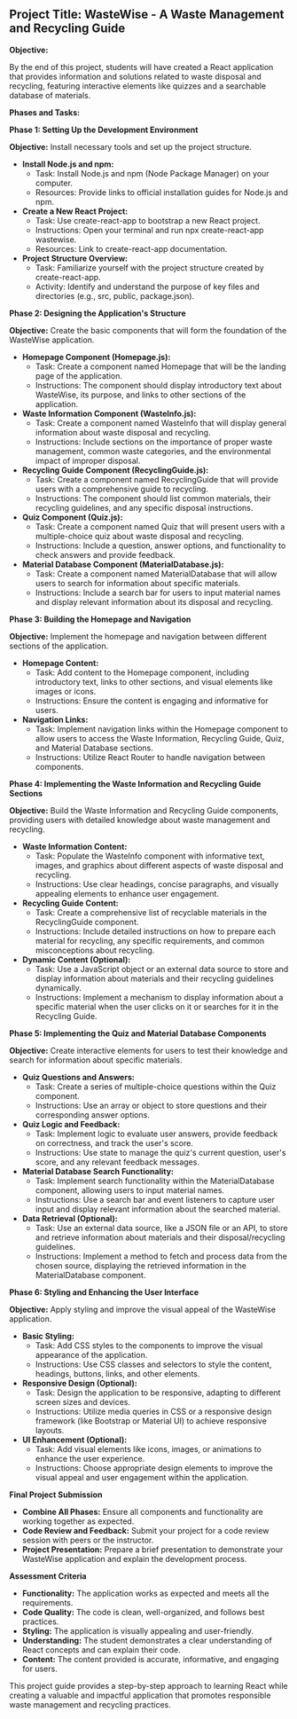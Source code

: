 ## Project Title: WasteWise - A Waste Management and Recycling Guide

**Objective:**

By the end of this project, students will have created a React application that provides information and solutions related to waste disposal and recycling, featuring interactive elements like quizzes and a searchable database of materials.

**Phases and Tasks:**

**Phase 1: Setting Up the Development Environment**

**Objective:** Install necessary tools and set up the project structure.

* **Install Node.js and npm:** 
    * Task: Install Node.js and npm (Node Package Manager) on your computer.
    * Resources: Provide links to official installation guides for Node.js and npm.
* **Create a New React Project:**
    * Task: Use create-react-app to bootstrap a new React project.
    * Instructions: Open your terminal and run npx create-react-app wastewise.
    * Resources: Link to create-react-app documentation.
* **Project Structure Overview:**
    * Task: Familiarize yourself with the project structure created by create-react-app.
    * Activity: Identify and understand the purpose of key files and directories (e.g., src, public, package.json).

**Phase 2: Designing the Application's Structure**

**Objective:** Create the basic components that will form the foundation of the WasteWise application.

* **Homepage Component (Homepage.js):**
    * Task: Create a component named Homepage that will be the landing page of the application.
    * Instructions: The component should display introductory text about WasteWise, its purpose, and links to other sections of the application.
* **Waste Information Component (WasteInfo.js):**
    * Task: Create a component named WasteInfo that will display general information about waste disposal and recycling.
    * Instructions: Include sections on the importance of proper waste management, common waste categories, and the environmental impact of improper disposal.
* **Recycling Guide Component (RecyclingGuide.js):**
    * Task: Create a component named RecyclingGuide that will provide users with a comprehensive guide to recycling.
    * Instructions: The component should list common materials, their recycling guidelines, and any specific disposal instructions.
* **Quiz Component (Quiz.js):**
    * Task: Create a component named Quiz that will present users with a multiple-choice quiz about waste disposal and recycling.
    * Instructions: Include a question, answer options, and functionality to check answers and provide feedback.
* **Material Database Component (MaterialDatabase.js):**
    * Task: Create a component named MaterialDatabase that will allow users to search for information about specific materials.
    * Instructions: Include a search bar for users to input material names and display relevant information about its disposal and recycling.

**Phase 3: Building the Homepage and Navigation**

**Objective:** Implement the homepage and navigation between different sections of the application.

* **Homepage Content:**
    * Task: Add content to the Homepage component, including introductory text, links to other sections, and visual elements like images or icons.
    * Instructions:  Ensure the content is engaging and informative for users.
* **Navigation Links:**
    * Task: Implement navigation links within the Homepage component to allow users to access the Waste Information, Recycling Guide, Quiz, and Material Database sections.
    * Instructions: Utilize React Router to handle navigation between components. 

**Phase 4: Implementing the Waste Information and Recycling Guide Sections**

**Objective:** Build the Waste Information and Recycling Guide components, providing users with detailed knowledge about waste management and recycling.

* **Waste Information Content:**
    * Task: Populate the WasteInfo component with informative text, images, and graphics about different aspects of waste disposal and recycling. 
    * Instructions: Use clear headings, concise paragraphs, and visually appealing elements to enhance user engagement.
* **Recycling Guide Content:**
    * Task: Create a comprehensive list of recyclable materials in the RecyclingGuide component. 
    * Instructions: Include detailed instructions on how to prepare each material for recycling, any specific requirements, and common misconceptions about recycling. 
* **Dynamic Content (Optional):**
    * Task: Use a JavaScript object or an external data source to store and display information about materials and their recycling guidelines dynamically.
    * Instructions: Implement a mechanism to display information about a specific material when the user clicks on it or searches for it in the Recycling Guide.

**Phase 5: Implementing the Quiz and Material Database Components**

**Objective:** Create interactive elements for users to test their knowledge and search for information about specific materials.

* **Quiz Questions and Answers:**
    * Task: Create a series of multiple-choice questions within the Quiz component. 
    * Instructions: Use an array or object to store questions and their corresponding answer options. 
* **Quiz Logic and Feedback:**
    * Task: Implement logic to evaluate user answers, provide feedback on correctness, and track the user's score.
    * Instructions: Use state to manage the quiz's current question, user's score, and any relevant feedback messages.
* **Material Database Search Functionality:**
    * Task: Implement search functionality within the MaterialDatabase component, allowing users to input material names.
    * Instructions: Use a search bar and event listeners to capture user input and display relevant information about the searched material.
* **Data Retrieval (Optional):**
    * Task: Use an external data source, like a JSON file or an API, to store and retrieve information about materials and their disposal/recycling guidelines.
    * Instructions: Implement a method to fetch and process data from the chosen source, displaying the retrieved information in the MaterialDatabase component.

**Phase 6: Styling and Enhancing the User Interface**

**Objective:** Apply styling and improve the visual appeal of the WasteWise application.

* **Basic Styling:**
    * Task: Add CSS styles to the components to improve the visual appearance of the application.
    * Instructions: Use CSS classes and selectors to style the content, headings, buttons, links, and other elements. 
* **Responsive Design (Optional):**
    * Task: Design the application to be responsive, adapting to different screen sizes and devices.
    * Instructions: Utilize media queries in CSS or a responsive design framework (like Bootstrap or Material UI) to achieve responsive layouts.
* **UI Enhancement (Optional):**
    * Task: Add visual elements like icons, images, or animations to enhance the user experience.
    * Instructions: Choose appropriate design elements to improve the visual appeal and user engagement within the application.

**Final Project Submission**

* **Combine All Phases:** Ensure all components and functionality are working together as expected.
* **Code Review and Feedback:** Submit your project for a code review session with peers or the instructor.
* **Project Presentation:** Prepare a brief presentation to demonstrate your WasteWise application and explain the development process.

**Assessment Criteria**

* **Functionality:** The application works as expected and meets all the requirements.
* **Code Quality:** The code is clean, well-organized, and follows best practices.
* **Styling:** The application is visually appealing and user-friendly.
* **Understanding:** The student demonstrates a clear understanding of React concepts and can explain their code.
* **Content:** The content provided is accurate, informative, and engaging for users.

This project guide provides a step-by-step approach to learning React while creating a valuable and impactful application that promotes responsible waste management and recycling practices. 
